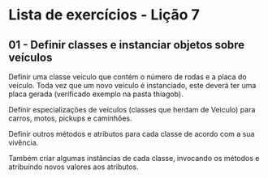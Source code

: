 # Lista de exercícios - Lição 7

## 01 - Definir classes e instanciar objetos sobre veículos 

Definir uma classe veículo que contém o número de rodas e a placa do veículo. Toda vez que um novo veículo é instanciado, este deverá ter uma placa gerada (verificado exemplo na pasta thiagob).

Definir especializações de veículos (classes que herdam de Veiculo) para carros, motos, pickups e caminhões.

Definir outros métodos e atributos para cada classe de acordo com a sua vivência.

Também criar algumas instâncias de cada classe, invocando os métodos e atribuíndo novos valores aos atributos.